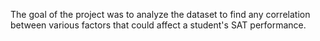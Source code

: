 The goal of the project was to analyze the dataset to find any correlation between various factors that could affect a student's SAT performance.
